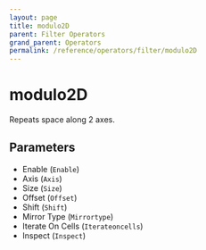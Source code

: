 ```yaml
---
layout: page
title: modulo2D
parent: Filter Operators
grand_parent: Operators
permalink: /reference/operators/filter/modulo2D
---
```


# modulo2D

Repeats space along 2 axes.

## Parameters

* Enable (`Enable`)
* Axis (`Axis`)
* Size (`Size`)
* Offset (`Offset`)
* Shift (`Shift`)
* Mirror Type (`Mirrortype`)
* Iterate On Cells (`Iterateoncells`)
* Inspect (`Inspect`)

